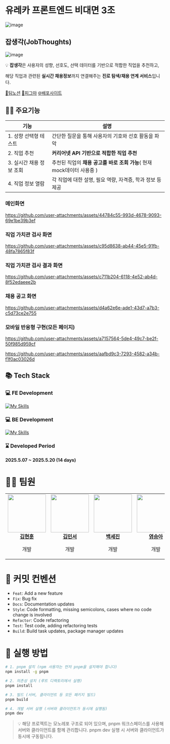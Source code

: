 # 유레카 프론트엔드 비대면 3조
![image](https://github.com/user-attachments/assets/cf5feed1-4add-4bf7-ba2e-3be73272d434)

## 잡생각(JobThoughts)
![image](https://github.com/user-attachments/assets/d3a348df-4d15-41e9-8d48-1a06af898fd5)

💡 **잡생각**은 사용자의 성향, 선호도, 선택 데이터를 기반으로 적합한 직업을 추천하고,

해당 직업과 관련된 **실시간 채용정보**까지 연결해주는 **진로 탐색/채용 연계 서비스**입니다.

[🔗팀노션](https://rigorous-termite-44d.notion.site/Team-Project-Template-1ecbbd280f318080b3f1e61be738fdd6?pvs=4)
[🎨피그마](https://www.figma.com/design/kzBz8vu4o70rNzyNu9p76g/3%EC%A1%B0-%EC%9E%A1%EC%83%9D%EA%B0%81---%EC%9C%A0%EB%A0%88%EC%B9%B4-%EB%AF%B8%EB%8B%88%ED%94%84%EB%A1%9C%EC%A0%9D%ED%8A%B82?node-id=0-1&t=ZjWI6LJL9gbCBXy0-1)
[🌐배포사이트](https://job-thoughts-client.vercel.app/)

  
## 🏃‍♂️ 주요기능

| 기능 | 설명 |
| --- | --- |
| 1. 성향 선택형 테스트 | 간단한 질문을 통해 사용자의 기호와 선호 활동을 파악 |
| 2. 직업 추천 | **커리어넷 API 기반으로 적합한 직업 추천** |
| 3. 실시간 채용 정보 조회 | 추천된 직업의 **채용 공고를 바로 조회 가능**( 현재 mock데이터 사용중 ) |
| 4. 직업 정보 열람 | 각 직업에 대한 설명, 필요 역량, 자격증, 학과 정보 등 제공 |

### 메인화면

https://github.com/user-attachments/assets/44784c55-993d-4678-9093-69e1be39b3ef

### 직업 가치관 검사 화면

https://github.com/user-attachments/assets/c95d8638-ab44-45e5-91fb-48fa7865f83f

### 직업 가치관 검사 결과 화면

https://github.com/user-attachments/assets/c711b204-6118-4e52-ab4d-8f52edaeee2b

### 채용 공고 화면

https://github.com/user-attachments/assets/d4a62e6e-ade1-43d7-a7b3-c5d73ce2e755

### 모바일 반응형 구현(모든 페이지)

https://github.com/user-attachments/assets/a7157564-5de4-49c7-be2f-50f985d959cf

https://github.com/user-attachments/assets/aafbd9c3-7293-4582-a34b-f1f0ac03026d


## 📚 Tech Stack

### 💻 FE Development

[![My Skills](https://skillicons.dev/icons?i=ts,html,css,react,styledcomponents,vite)](https://skillicons.dev)

### 💻 BE Development

[![My Skills](https://skillicons.dev/icons?i=nodejs,express&theme=light)](https://skillicons.dev)


### ⌛ Developed Period

#### 2025.5.07 ~ 2025.5.20 (14 days)

# 👩‍💻 팀원

<table>
  <tbody>
    <tr>
      <td align="center"><a href="https://github.com/hyonun321"><img src="https://avatars.githubusercontent.com/u/119800605?v=4" width="120px;" alt=""/><br /><b>김현훈</b></a><br /><p>개발</p></td>
      <td align="center"><a href="https://github.com/minnnnseo"><img src="https://avatars.githubusercontent.com/u/124893976?v=4" width="120px;" alt=""/><br /><b>김민서</b></a><br /><p>개발</p></td>
      <td align="center"><a href="https://github.com/sejinbaek"><img src="https://avatars.githubusercontent.com/u/117803382?v=4" width="120px;" alt=""/><br /><b>백세진</b></a><br /><p>개발</p></td>
      <td align="center"><a href="https://github.com/yeom-kenco"><img src="https://avatars.githubusercontent.com/u/75061562?v=4" width="120px;" alt=""/><br /><b>염승아</b></a><br /><p>개발</p></td>
      <td align="center"><a href="https://github.com/H-JuKyung"><img src="https://avatars.githubusercontent.com/u/148874281?v=4" width="120px;" alt=""/><br /><b>황주경</b></a><br /><p>개발</p></td>
    </tr>
  </tbody>
</table>

# 🎯 커밋 컨벤션

- `Feat`: Add a new feature
- `Fix`: Bug fix
- `Docs`: Documentation updates
- `Style`: Code formatting, missing semicolons, cases where no code change is involved
- `Refactor`: Code refactoring
- `Test`: Test code, adding refactoring tests
- `Build`: Build task updates, package manager updates


# 🔰 실행 방법
``` bash
# 1. pnpm 설치 (npm 사용자는 먼저 pnpm을 설치해야 합니다)
npm install -g pnpm

# 2. 의존성 설치 (루트 디렉토리에서 실행)
pnpm install

# 3. 빌드 (서버, 클라이언트 등 모든 패키지 빌드)
pnpm build

# 4. 개발 서버 실행 (서버와 클라이언트가 동시에 실행됨)
pnpm dev
```

> 💡 해당 프로젝트는 모노레포 구조로 되어 있으며, pnpm 워크스페이스를 사용해 서버와 클라이언트를 함께 관리합니다. 
> pnpm dev 실행 시 서버와 클라이언트가 동시에 구동됩니다.

